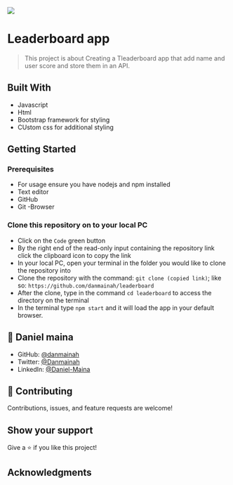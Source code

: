 ![](https://img.shields.io/badge/Microverse-blueviolet)

# Leaderboard app

> This project is about Creating a Tleaderboard app that add name and user score  and store them in an API.

## Built With

- Javascript 
- Html 
- Bootstrap framework for styling
- CUstom css for additional styling



## Getting Started

 ### Prerequisites
- For usage ensure you have nodejs and npm installed
- Text editor
- GitHub
- Git
-Browser
### Clone this repository on to your local PC

- Click on the `Code` green button
- By the right end of the read-only input containing the repository link click the clipboard icon to copy the link
- In your local PC, open your terminal in the folder you would like to clone the repository into
- Clone the repository with the command: `git clone (copied link)`; like so: `https://github.com/danmainah/leaderboard`
- After the clone, type in the command `cd leaderboard` to access the directory on the terminal
- In the terminal type `npm start` and it will load the app in your default browser.

## 👤 **Daniel maina**

- GitHub: [@danmainah](https://github.com/danmainah)
- Twitter: [@Danmainah](https://twitter.com/dan_mainah)
- LinkedIn: [@Daniel-Maina](www.linkedin.com/in/daniel-maina-315a38191)

## 🤝 Contributing

Contributions, issues, and feature requests are welcome!

## Show your support

Give a ⭐️ if you like this project!

## Acknowledgments

